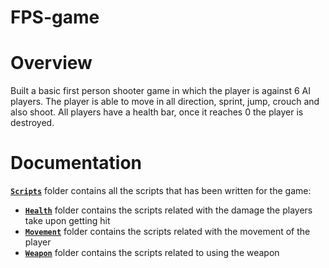 # FPS-game
# Overview
Built a basic first person shooter game in which the player is against 6 AI players. The player is able to move in all direction, sprint, jump, crouch and also shoot. All players have a health bar, once it reaches 0 the player is destroyed.  
# Documentation

[**`Scripts`**](Scripts) folder contains all the scripts that has been written for the game:  
 - [**`Health`**](Scripts/Health) folder contains the scripts related with the damage the players take upon getting hit
 - [**`Movement`**](Scripts/Movement) folder contains the scripts related with the movement of the player
 - [**`Weapon`**](Scripts/Weapon) folder contains the scripts related to using the weapon
 
